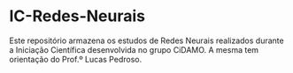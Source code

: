 # IC-Redes-Neurais
Este repositório armazena os estudos de Redes Neurais realizados durante a Iniciação Científica desenvolvida no grupo CiDAMO. A mesma tem orientação do Prof.º Lucas Pedroso.
